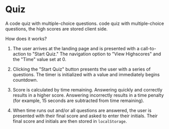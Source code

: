# Quiz

A code quiz with multiple-choice questions. code quiz with multiple-choice questions, the high scores are stored client side. 

How does it works? 

1. The user arrives at the landing page and is presented with a call-to-action to "Start Quiz." The navigation option to "View Highscores" and the "Time" value set at 0.

2. Clicking the "Start Quiz" button presents the user with a series of questions. The timer is initialized with a value and immediately begins countdown.

3.  Score is calculated by time remaining. Answering quickly and correctly results in a higher score. Answering incorrectly results in a time penalty (for example, 15 seconds are subtracted from time remaining).

4.  When time runs out and/or all questions are answered, the user is presented with their final score and asked to enter their initials. Their final score and initials are then stored in `localStorage`.


